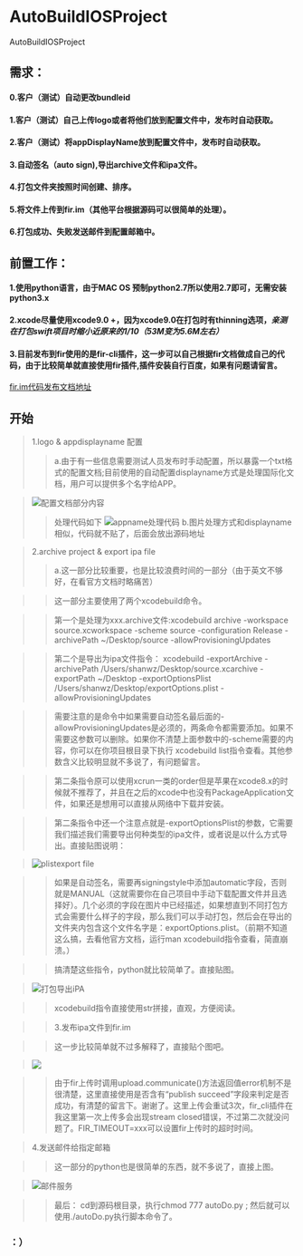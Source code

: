 # AutoBuildIOSProject
AutoBuildIOSProject

## 需求：
#### 0.客户（测试）自动更改bundleid
#### 1.客户（测试）自己上传logo或者将他们放到配置文件中，发布时自动获取。
#### 2.客户（测试）将appDisplayName放到配置文件中，发布时自动获取。
#### 3.自动签名（auto sign),导出archive文件和ipa文件。
#### 4.打包文件夹按照时间创建、排序。
#### 5.将文件上传到fir.im（其他平台根据源码可以很简单的处理）。
#### 6.打包成功、失败发送邮件到配置邮箱中。

## 前置工作：
#### 1.使用python语言，由于MAC OS 预制python2.7所以使用2.7即可，无需安装python3.x
#### 2.xcode尽量使用xcode9.0 +，因为xcode9.0在打包时有thinning选项，*亲测在打包swift项目时缩小近原来的1/10（53M变为5.6M左右）*
#### 3.目前发布到fir使用的是fir-cli插件，这一步可以自己根据fir文档做成自己的代码，由于比较简单就直接使用fir插件,插件安装自行百度，如果有问题请留言。
[fir.im代码发布文档地址](https://fir.im/docs/publish)

## 开始
> 1.logo & appdisplayname 配置
>> a.由于有一些信息需要测试人员发布时手动配置，所以暴露一个txt格式的配置文档;目前使用的自动配置displayname方式是处理国际化文档，用户可以提供多个名字给APP。

> ![配置文档部分内容](https://user-gold-cdn.xitu.io/2018/4/3/16289461bab59025?w=1052&h=777&f=jpeg&s=163537)
>> 处理代码如下
> ![appname处理代码](https://user-gold-cdn.xitu.io/2018/4/3/162894ae918ad3c5?w=772&h=889&f=png&s=190083)
>> b.图片处理方式和displayname相似，代码就不贴了，后面会放出源码地址

> 2.archive project & export ipa file
>> a.这一部分比较重要，也是比较浪费时间的一部分（由于英文不够好，在看官方文档时略痛苦）

>> 这一部分主要使用了两个xcodebuild命令。

>> 第一个是处理为xxx.archive文件:xcodebuild archive -workspace source.xcworkspace -scheme source -configuration Release -archivePath ~/Desktop/source -allowProvisioningUpdates

>> 第二个是导出为ipa文件指令： xcodebuild -exportArchive -archivePath /Users/shanwz/Desktop/source.xcarchive -exportPath ~/Desktop -exportOptionsPlist /Users/shanwz/Desktop/exportOptions.plist -allowProvisioningUpdates

>> 需要注意的是命令中如果需要自动签名最后面的-allowProvisioningUpdates是必须的，两条命令都需要添加。如果不需要这参数可以删除。如果你不清楚上面参数中的-scheme需要的内容，你可以在你项目根目录下执行 xcodebuild list指令查看。其他参数含义比较明显就不多说了，有问题留言。

>> 第二条指令原可以使用xcrun一类的order但是苹果在xcode8.x的时候就不推荐了，并且在之后的xcode中也没有PackageApplication文件，如果还是想用可以直接从网络中下载并安装。

>> 第二条指令中还一个注意点就是-exportOptionsPlist的参数，它需要我们描述我们需要导出何种类型的ipa文件，或者说是以什么方式导出。直接贴图说明：

> ![plistexport file](https://user-gold-cdn.xitu.io/2018/4/3/1628958eb359bfc1?w=513&h=736&f=png&s=108676)

>> 如果是自动签名，需要再signingstyle中添加automatic字段，否则就是MANUAL（这就需要你在自己项目中手动下载配置文件并且选择好）。几个必须的字段在图片中已经描述，如果想直到不同打包方式会需要什么样子的字段，那么我们可以手动打包，然后会在导出的文件夹内包含这个文件名字是：exportOptions.plist。（前期不知道这么搞，去看他官方文档，运行man xcodebuild指令查看，简直崩溃。）

>> 搞清楚这些指令，python就比较简单了。直接贴图。

> ![打包导出iPA](https://user-gold-cdn.xitu.io/2018/4/3/162895f9b5dc11f0?w=1214&h=793&f=png&s=212954)

>> xcodebuild指令直接使用str拼接，直观，方便阅读。

>> 3.发布ipa文件到fir.im

>> 这一步比较简单就不过多解释了，直接贴个图吧。

> ![](https://user-gold-cdn.xitu.io/2018/4/3/1628963b24a51eb0?w=1012&h=772&f=png&s=193681)

>> 由于fir上传时调用upload.communicate()方法返回值error机制不是很清楚，这里直接使用是否含有“publish succeed”字段来判定是否成功，有清楚的留言下。谢谢了。这里上传会重试3次，fir_cli插件在我这里第一次上传多会出现stream closed错误，不过第二次就没问题了。FIR_TIMEOUT=xxx可以设置fir上传时的超时时间。

> 4.发送邮件给指定邮箱

>> 这一部分的python也是很简单的东西，就不多说了，直接上图。 

> ![邮件服务](https://user-gold-cdn.xitu.io/2018/4/3/162896966223b51c?w=1144&h=649&f=png&s=175062)

>> 最后：
cd到源码根目录，执行chmod 777 autoDo.py ; 然后就可以使用./autoDo.py执行脚本命令了。

### ：）



